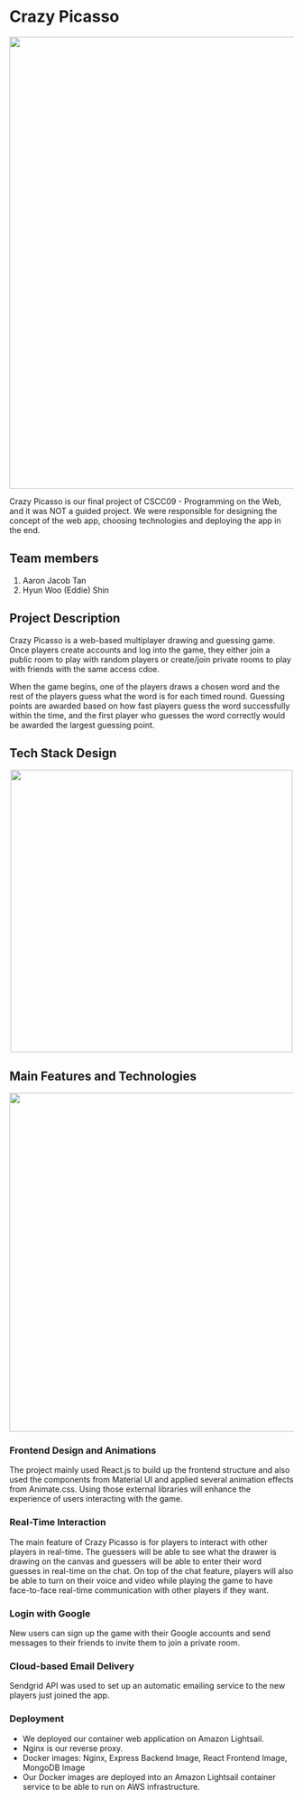 # Crazy Picasso

<p align="center">
<img src="https://user-images.githubusercontent.com/41933169/189412338-2349c344-380c-4571-b987-ddaa1d09437e.png" width="800">
</p>

Crazy Picasso is our final project of CSCC09 - Programming on the Web, and it was NOT a guided project. We were responsible for designing the concept of the web app, choosing technologies and deploying the app in the end.

## Team members

1. Aaron Jacob Tan
2. Hyun Woo (Eddie) Shin

## Project Description

Crazy Picasso is a web-based multiplayer drawing and guessing game. Once players create accounts and log into the game, they either join a public room to play with random players or create/join private rooms to play with friends with the same access cdoe.

When the game begins, one of the players draws a chosen word and the rest of the players guess what the word is for each timed round. Guessing points are awarded based on how fast players guess the word successfully within the time, and the first player who guesses the word correctly would be awarded the largest guessing point.

## Tech Stack Design

<p align="center">
<img src="https://user-images.githubusercontent.com/41933169/188720354-5ba49140-1ea4-4f74-b992-01b8098bbffc.png" width="500">
</p>

## Main Features and Technologies

<p align="center">
<img src="https://user-images.githubusercontent.com/41933169/188714907-936fb518-c049-485b-be98-921095db8c51.png" width="600">
</p>

### Frontend Design and Animations

The project mainly used React.js to build up the frontend structure and also used the components from Material UI and applied several animation effects from Animate.css. Using those external libraries will enhance the experience of users interacting with the game.

### Real-Time Interaction

The main feature of Crazy Picasso is for players to interact with other players in real-time. The guessers will be able to see what the drawer is drawing on the canvas and guessers will be able to enter their word guesses in real-time on the chat. On top of the chat feature, players will also be able to turn on their voice and video while playing the game to have face-to-face real-time communication with other players if they want.

### Login with Google

New users can sign up the game with their Google accounts and send messages to their friends to invite them to join a private room.

### Cloud-based Email Delivery

Sendgrid API was used to set up an automatic emailing service to the new players just joined the app.

### Deployment

- We deployed our container web application on Amazon Lightsail.
- Nginx is our reverse proxy.
- Docker images: Nginx, Express Backend Image, React Frontend Image, MongoDB Image
- Our Docker images are deployed into an Amazon Lightsail container service to be able to run on AWS infrastructure.
